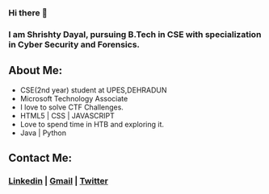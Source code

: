 ### Hi there 👋
### I am Shrishty Dayal, pursuing B.Tech in CSE with specialization in Cyber Security and Forensics.
## About Me:
  - CSE(2nd year) student at UPES,DEHRADUN
  - Microsoft Technology Associate
  - I love to solve CTF Challenges.
  - HTML5 | CSS | JAVASCRIPT
  - Love to spend time in HTB and exploring it.
  -  Java | Python 
 
 
 
 
 
 ## Contact Me:
  ### [Linkedin](https://www.linkedin.com/in/shrishty-dayal-59089816a/) |  [Gmail](mailto:shrishtydayal2304@gmail.com) | [Twitter](https://twitter.com/ShrishtyDayal)
  




